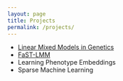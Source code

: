 ```yaml
---
layout: page
title: Projects
permalink: /projects/
---
```


* [Linear Mixed Models in Genetics](http://www.mixed-models.org)
* [FaST-LMM](https://github.com/MicrosoftGenomics/FaST-LMM)
* Learning Phenotype Embeddings
* Sparse Machine Learning